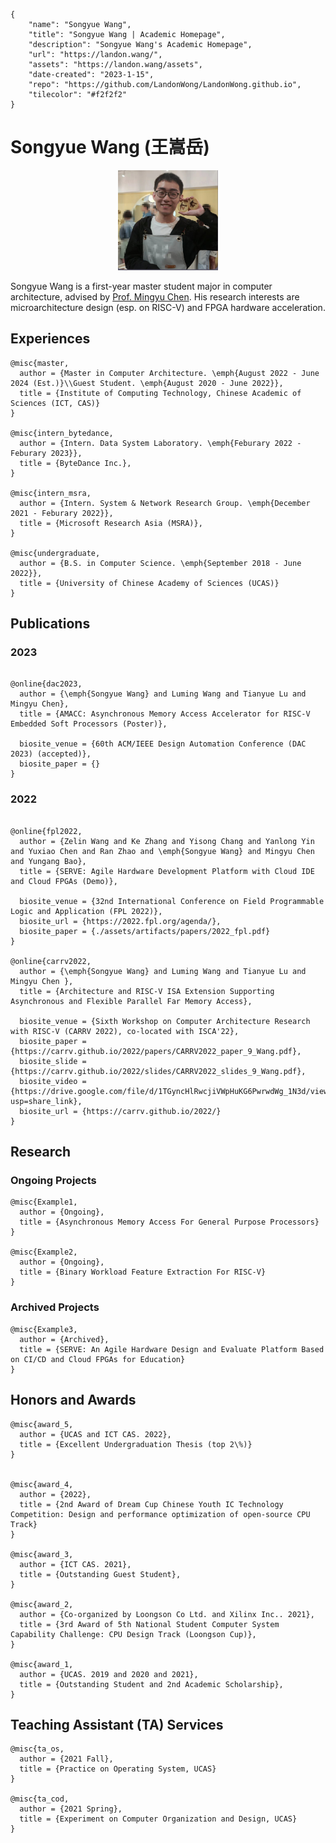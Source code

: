 ```bio-meta
{
    "name": "Songyue Wang",
    "title": "Songyue Wang | Academic Homepage",
    "description": "Songyue Wang's Academic Homepage",
    "url": "https://landon.wang/",
    "assets": "https://landon.wang/assets",
    "date-created": "2023-1-15",
    "repo": "https://github.com/LandonWong/LandonWong.github.io",
    "tilecolor": "#f2f2f2"
}
```

# Songyue Wang (王嵩岳)

<figure class="gl-page-background gl-float-right gl-image-box" style="text-align: center;"><img src="assets/images/avatar.jpg" alt="A photo of Songyue Wang" width="160" height="160" style="max-width: 160px;" /></figure>

Songyue Wang is a first-year master student major in computer architecture, advised by [Prof. Mingyu Chen](https://asg.ict.ac.cn/cmy/). His research interests are microarchitecture design (esp. on RISC-V) and FPGA hardware acceleration. 

## Experiences

```blog-bib
@misc{master,
  author = {Master in Computer Architecture. \emph{August 2022 - June 2024 (Est.)}\\Guest Student. \emph{August 2020 - June 2022}},
  title = {Institute of Computing Technology, Chinese Academic of Sciences (ICT, CAS)}
}

@misc{intern_bytedance,
  author = {Intern. Data System Laboratory. \emph{Feburary 2022 - Feburary 2023}},
  title = {ByteDance Inc.},
}

@misc{intern_msra,
  author = {Intern. System & Network Research Group. \emph{December 2021 - Feburary 2022}},
  title = {Microsoft Research Asia (MSRA)},
}

@misc{undergraduate,
  author = {B.S. in Computer Science. \emph{September 2018 - June 2022}},
  title = {University of Chinese Academy of Sciences (UCAS)}
}

```

## Publications

### 2023


```blog-bib

@online{dac2023,
  author = {\emph{Songyue Wang} and Luming Wang and Tianyue Lu and Mingyu Chen},
  title = {AMACC: Asynchronous Memory Access Accelerator for RISC-V Embedded Soft Processors (Poster)},

  biosite_venue = {60th ACM/IEEE Design Automation Conference (DAC 2023) (accepted)},
  biosite_paper = {}
}

```

### 2022

```blog-bib

@online{fpl2022,
  author = {Zelin Wang and Ke Zhang and Yisong Chang and Yanlong Yin and Yuxiao Chen and Ran Zhao and \emph{Songyue Wang} and Mingyu Chen and Yungang Bao},
  title = {SERVE: Agile Hardware Development Platform with Cloud IDE and Cloud FPGAs (Demo)},

  biosite_venue = {32nd International Conference on Field Programmable Logic and Application (FPL 2022)},
  biosite_url = {https://2022.fpl.org/agenda/},
  biosite_paper = {./assets/artifacts/papers/2022_fpl.pdf}
}

@online{carrv2022,
  author = {\emph{Songyue Wang} and Luming Wang and Tianyue Lu and Mingyu Chen },
  title = {Architecture and RISC-V ISA Extension Supporting Asynchronous and Flexible Parallel Far Memory Access},

  biosite_venue = {Sixth Workshop on Computer Architecture Research with RISC-V (CARRV 2022), co-located with ISCA'22},
  biosite_paper = {https://carrv.github.io/2022/papers/CARRV2022_paper_9_Wang.pdf},
  biosite_slide = {https://carrv.github.io/2022/slides/CARRV2022_slides_9_Wang.pdf},
  biosite_video = {https://drive.google.com/file/d/1TGyncHlRwcjiVWpHuKG6PwrwdWg_1N3d/view?usp=share_link},
  biosite_url = {https://carrv.github.io/2022/}
}

```

<!-- See all by field [here](./pubs.html). -->

## Research 

### Ongoing Projects

```blog-bib
@misc{Example1,
  author = {Ongoing},
  title = {Asynchronous Memory Access For General Purpose Processors}
}

@misc{Example2,
  author = {Ongoing},
  title = {Binary Workload Feature Extraction For RISC-V}
}
```

### Archived Projects

```blog-bib
@misc{Example3,
  author = {Archived},
  title = {SERVE: An Agile Hardware Design and Evaluate Platform Based on CI/CD and Cloud FPGAs for Education}
}
```

## Honors and Awards

```blog-bib
@misc{award_5,
  author = {UCAS and ICT CAS. 2022},
  title = {Excellent Undergraduation Thesis (top 2\%)}
}


@misc{award_4,
  author = {2022},
  title = {2nd Award of Dream Cup Chinese Youth IC Technology Competition: Design and performance optimization of open-source CPU Track}
}

@misc{award_3,
  author = {ICT CAS. 2021},
  title = {Outstanding Guest Student},
}

@misc{award_2,
  author = {Co-organized by Loongson Co Ltd. and Xilinx Inc.. 2021},
  title = {3rd Award of 5th National Student Computer System Capability Challenge: CPU Design Track (Loongson Cup)},
}

@misc{award_1,
  author = {UCAS. 2019 and 2020 and 2021},
  title = {Outstanding Student and 2nd Academic Scholarship},
}
```

## Teaching Assistant (TA) Services

```blog-bib
@misc{ta_os,
  author = {2021 Fall},
  title = {Practice on Operating System, UCAS}
}

@misc{ta_cod,
  author = {2021 Spring},
  title = {Experiment on Computer Organization and Design, UCAS}
}
```